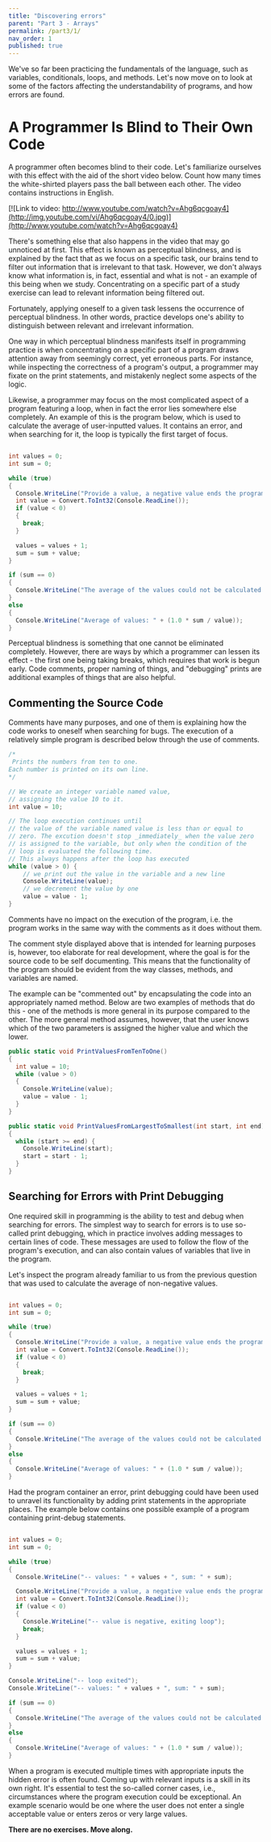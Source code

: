 ```yaml
---
title: "Discovering errors"
parent: "Part 3 - Arrays"
permalink: /part3/1/
nav_order: 1
published: true
---
```


We've so far been practicing the fundamentals of the language, such as variables, conditionals, loops, and methods. Let's now move on to look at some of the factors affecting the understandability of programs, and how errors are found.

# A Programmer Is Blind to Their Own Code

A programmer often becomes blind to their code. Let's familiarize ourselves with this effect with the aid of the short video below. Count how many times the white-shirted players pass the ball between each other. The video contains instructions in English.

[![Link to video: http://www.youtube.com/watch?v=Ahg6qcgoay4](http://img.youtube.com/vi/Ahg6qcgoay4/0.jpg)](http://www.youtube.com/watch?v=Ahg6qcgoay4)

There's something else that also happens in the video that may go unnoticed at first. This effect is known as perceptual blindness, and is explained by the fact that as we focus on a specific task, our brains tend to filter out information that is irrelevant to that task. However, we don't always know what information is, in fact, essential and what is not - an example of this being when we study. Concentrating on a specific part of a study exercise can lead to relevant information being filtered out.

Fortunately, applying oneself to a given task lessens the occurrence of perceptual blindness. In other words, practice develops one's ability to distinguish between relevant and irrelevant information.

One way in which perceptual blindness manifests itself in programming practice is when concentrating on a specific part of a program draws attention away from seemingly correct, yet erroneous parts. For instance, while inspecting the correctness of a program's output, a programmer may fixate on the print statements, and mistakenly neglect some aspects of the logic.

Likewise, a programmer may focus on the most complicated aspect of a program featuring a loop, when in fact the error lies somewhere else completely. An example of this is the program below, which is used to calculate the average of user-inputted values. It contains an error, and when searching for it, the loop is typically the first target of focus.


```cs

int values = 0;
int sum = 0;

while (true) 
{
  Console.WriteLine("Provide a value, a negative value ends the program");
  int value = Convert.ToInt32(Console.ReadLine());
  if (value < 0) 
  {
    break;
  }

  values = values + 1;
  sum = sum + value;
}

if (sum == 0) 
{
  Console.WriteLine("The average of the values could not be calculated.");
} 
else 
{
  Console.WriteLine("Average of values: " + (1.0 * sum / value));
}
```

Perceptual blindness is something that one cannot be eliminated completely. However, there are ways by which a programmer can lessen its effect - the first one being taking breaks, which requires that work is begun early. Code comments, proper naming of things, and "debugging" prints are additional examples of things that are also helpful.

## Commenting the Source Code

Comments have many purposes, and one of them is explaining how the code works to oneself when searching for bugs. The execution of a relatively simple program is described below through the use of comments.

```cs
/*
 Prints the numbers from ten to one.
Each number is printed on its own line.
*/

// We create an integer variable named value,
// assigning the value 10 to it.
int value = 10;

// The loop execution continues until
// the value of the variable named value is less than or equal to
// zero. The excution doesn't stop _immediately_ when the value zero
// is assigned to the variable, but only when the condition of the
// loop is evaluated the following time.
// This always happens after the loop has executed
while (value > 0) {
    // we print out the value in the variable and a new line
    Console.WriteLine(value);
    // we decrement the value by one
    value = value - 1;
}
```

Comments have no impact on the execution of the program, i.e. the program works in the same way with the comments as it does without them.

The comment style displayed above that is intended for learning purposes is, however, too elaborate for real development, where the goal is for the source code to be self documenting. This means that the functionality of the program should be evident from the way classes, methods, and variables are named.

The example can be "commented out" by encapsulating the code into an appropriately named method. Below are two examples of methods that do this - one of the methods is more general in its purpose compared to the other. The more general method assumes, however, that the user knows which of the two parameters is assigned the higher value and which the lower.

```cs
public static void PrintValuesFromTenToOne() 
{
  int value = 10;
  while (value > 0) 
  {
    Console.WriteLine(value);
    value = value - 1;
  }
}
```

```cs
public static void PrintValuesFromLargestToSmallest(int start, int end) 
{
  while (start >= end) {
    Console.WriteLine(start);
    start = start - 1;
  }
}
```

## Searching for Errors with Print Debugging

One required skill in programming is the ability to test and debug when searching for errors. The simplest way to search for errors is to use so-called print debugging, which in practice involves adding messages to certain lines of code. These messages are used to follow the flow of the program's execution, and can also contain values of variables that live in the program.

Let's inspect the program already familiar to us from the previous question that was used to calculate the average of non-negative values.


```cs

int values = 0;
int sum = 0;

while (true) 
{
  Console.WriteLine("Provide a value, a negative value ends the program");
  int value = Convert.ToInt32(Console.ReadLine());
  if (value < 0) 
  {
    break;
  }

  values = values + 1;
  sum = sum + value;
}

if (sum == 0) 
{
  Console.WriteLine("The average of the values could not be calculated.");
} 
else 
{
  Console.WriteLine("Average of values: " + (1.0 * sum / value));
}
```

Had the program container an error, print debugging could have been used to unravel its functionality by adding print statements in the appropriate places. The example below contains one possible example of a program containing print-debug statements.

```cs

int values = 0;
int sum = 0;

while (true) 
{
  Console.WriteLine("-- values: " + values + ", sum: " + sum);

  Console.WriteLine("Provide a value, a negative value ends the program");
  int value = Convert.ToInt32(Console.ReadLine());
  if (value < 0) 
  {
    Console.WriteLine("-- value is negative, exiting loop");
    break;
  }

  values = values + 1;
  sum = sum + value;
}

Console.WriteLine("-- loop exited");
Console.WriteLine("-- values: " + values + ", sum: " + sum);

if (sum == 0) 
{
  Console.WriteLine("The average of the values could not be calculated.");
} 
else 
{
  Console.WriteLine("Average of values: " + (1.0 * sum / value));
}
```

When a program is executed multiple times with appropriate inputs the hidden error is often found. Coming up with relevant inputs is a skill in its own right. It's essential to test the so-called corner cases, i.e., circumstances where the program execution could be exceptional. An example scenario would be one where the user does not enter a single acceptable value or enters zeros or very large values.

**There are no exercises. Move along.**